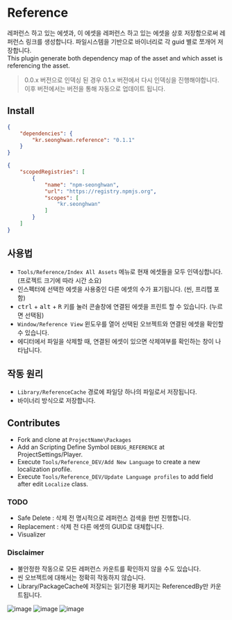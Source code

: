 # Reference

레퍼런스 하고 있는 에셋과, 이 에셋을 레퍼런스 하고 있는 에셋을 상호 저장함으로써 레퍼런스 링크를 생성합니다. 파일시스템을 기반으로 바이너리로 각 guid 별로 쪼개어 저장합니다.  
This plugin generate both dependency map of the asset and which asset is referencing the asset.  

> 0.0.x 버전으로 인덱싱 된 경우 0.1.x 버전에서 다시 인덱싱을 진행해야합니다. 이후 버전에서는 버전을 통해 자동으로 업데이트 됩니다.

## Install
```json
{
    "dependencies": {
        "kr.seonghwan.reference": "0.1.1"
    }
}
```

```json
{
    "scopedRegistries": [
        {
            "name": "npm-seonghwan",
            "url": "https://registry.npmjs.org",
            "scopes": [
                "kr.seonghwan"
            ]
        }
    ]
}
```

## 사용법
- `Tools/Reference/Index All Assets` 메뉴로 현재 에셋들을 모두 인덱싱합니다. (프로젝트 크기에 따라 시간 소요)
- 인스펙터에 선택한 에셋을 사용중인 다른 에셋의 수가 표기됩니다. (씬, 프리팹 포함)
- <kbd>ctrl</kbd> + <kbd>alt</kbd> + <kbd>R</kbd> 키를 눌러 콘솔창에 연결된 에셋을 프린트 할 수 있습니다. (누르면 선택됨)
- `Window/Reference View` 윈도우를 열어 선택된 오브젝트와 연결된 에셋을 확인할 수 있습니다.
- 에디터에서 파일을 삭제할 때, 연결된 에셋이 있으면 삭제여부를 확인하는 창이 나타납니다.

## 작동 원리
- `Library/ReferenceCache` 경로에 파일당 하나의 파일로서 저장됩니다.
- 바이너리 방식으로 저장합니다.

## Contributes
- Fork and clone at `ProjectName\Packages`
- Add an Scripting Define Symbol `DEBUG_REFERENCE` at ProjectSettings/Player.
- Execute `Tools/Reference_DEV/Add New Language` to create a new localization profile.
- Execute `Tools/Reference_DEV/Update Language profiles` to add field after edit `Localize` class.

### TODO
- Safe Delete : 삭제 전 명시적으로 레퍼런스 검색을 한번 진행합니다.
- Replacement : 삭제 전 다른 에셋의 GUID로 대체합니다.
- Visualizer

### Disclaimer
- 불안정한 작동으로 모든 레퍼런스 카운트를 확인하지 않을 수도 있습니다.
- 씬 오브젝트에 대해서는 정확히 작동하지 않습니다.
- Library/PackageCache에 저장되는 읽기전용 패키지는 ReferencedBy만 카운트됩니다.

![image](https://user-images.githubusercontent.com/79823287/131787910-1cc009e6-d483-4a87-afb0-a6ac31d3cf0d.png)
![image](https://user-images.githubusercontent.com/79823287/131797772-078dda37-0917-4d98-abea-f09645e33a77.png)
![image](https://user-images.githubusercontent.com/79823287/131797825-213d2927-db5a-47d0-a02d-bb87e0400b52.png)
